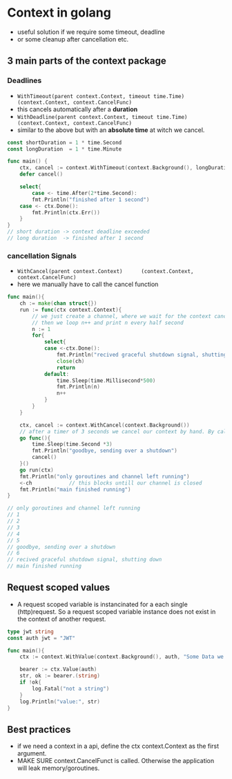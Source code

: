 # Context in golang
- useful solution if we require some timeout, deadline
- or some cleanup after cancellation etc.
## 3 main parts of the context package
### Deadlines
- `WithTimeout(parent context.Context, timeout time.Time) (context.Context, context.CancelFunc)`
- this cancels automatically after a **duration**
- `WithDeadline(parent context.Context, timeout time.Time) (context.Context, context.CancelFunc)`
- similar to the above but with an **absolute time** at witch we cancel.

```go
const shortDuration = 1 * time.Second
const longDuration 	= 1 * time.Minute

func main() {
    ctx, cancel := context.WithTimeout(context.Background(), longDuration)
	defer cancel()

	select{
        case <- time.After(2*time.Second):
		fmt.Println("finished after 1 second")
	case <- ctx.Done():
		fmt.Println(ctx.Err())
	}
}
// short duration -> context deadline exceeded
// long duration  -> finished after 1 second
```

### cancellation Signals
- `WithCancel(parent context.Context)      (context.Context, context.CancelFunc)`
- here we manually have to call the cancel function
```go
func main(){
	ch := make(chan struct{})
	run := func(ctx context.Context){
		// we just create a channel, where we wait for the context cancel singal, 
		// then we loop n++ and print n every half second
		n := 1
		for{
			select{
			case <-ctx.Done():
				fmt.Println("recived graceful shutdown signal, shutting down")
				close(ch)
				return
			default:
				time.Sleep(time.Millisecond*500)
				fmt.Println(n)
				n++
			}
		}
	}

	ctx, cancel := context.WithCancel(context.Background())
	// after a timer of 3 seconds we cancel our context by hand. By calling our cancel() 
	go func(){
		time.Sleep(time.Second *3)
		fmt.Println("goodbye, sending over a shutdown")
		cancel()
	}()
	go run(ctx)
	fmt.Println("only goroutines and channel left running")
	<-ch			// this blocks untill our channel is closed
	fmt.Println("main finished running")
}

// only goroutines and channel left running
// 1
// 2
// 3
// 4
// 5
// goodbye, sending over a shutdown
// 6
// recived graceful shutdown signal, shutting down
// main finished running
```

## Request scoped values
- A request scoped variable is instancinated for a each single (http)request. So a request scoped variable instance does not exist in the context of another request.


```go
type jwt string
const auth jwt = "JWT"

func main(){
	ctx := context.WithValue(context.Background(), auth, "Some Data we want to pass down")

	bearer := ctx.Value(auth)
	str, ok := bearer.(string)
	if !ok{
		log.Fatal("not a string")
	}
	log.Println("value:", str)
}
```

## Best practices
- if we need a context in a api, define the ctx context.Context as the first argument.
- MAKE SURE context.CancelFunct is called. Otherwise the application will leak memory/goroutines.